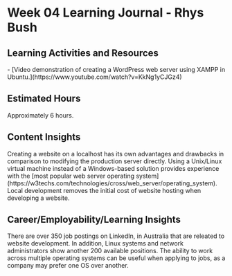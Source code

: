 <h1>Week 04 Learning Journal - Rhys Bush</h1>

<h2>Learning Activities and Resources</h2>
- [Video demonstration of creating a WordPress web server using XAMPP in Ubuntu.](https://www.youtube.com/watch?v=KkNg1yCJGz4)

<h2>Estimated Hours</h2>
<p>Approximately 6 hours.</p>

<h2>Content Insights</h2>
    Creating a website on a localhost has its own advantages and drawbacks in comparison to modifying the production server directly. Using a Unix/Linux virtual machine instead of a Windows-based solution provides experience with the [most popular web server operating system](https://w3techs.com/technologies/cross/web_server/operating_system). Local development removes the initial cost of website hosting when developing a website.


<h2>Career/Employability/Learning Insights</h2>
<p>There are over 350 job postings on LinkedIn, in Australia that are releated to website development. In addition, Linux systems and network administrators show another 200 available positions. The ability to work across multiple operating systems can be useful when applying to jobs, as a company may prefer one OS over another.</p>